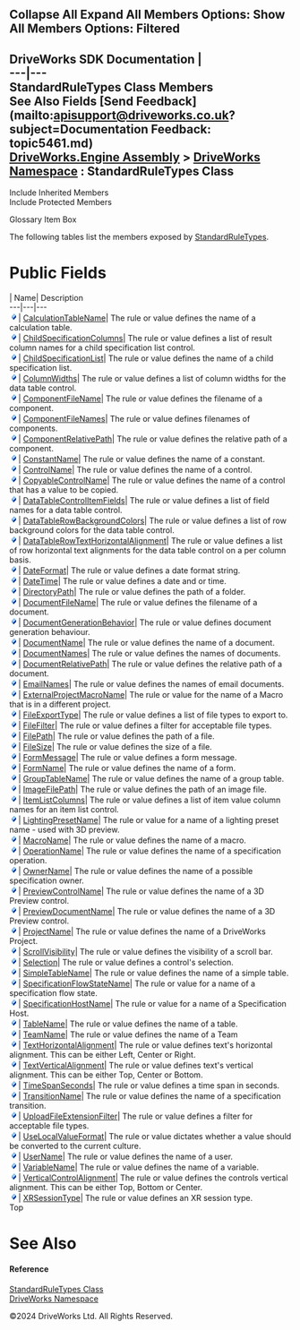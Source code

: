        

 Collapse All Expand All  Members Options: Show All  Members Options: Filtered   
---  
DriveWorks SDK Documentation  |   
---|---  
StandardRuleTypes Class Members   
See Also Fields [Send Feedback](mailto:apisupport@driveworks.co.uk?subject=Documentation Feedback: topic5461.md)  
[DriveWorks.Engine Assembly](topic2156.md) > [DriveWorks Namespace](topic2159.md) : StandardRuleTypes Class  
---  
  
Include Inherited Members    
Include Protected Members  


Glossary Item Box

The following tables list the members exposed by [StandardRuleTypes](topic5461.md).

# Public Fields

| Name| Description  
---|---|---  
![Public Field](dotnetimages/publicField.gif)| [CalculationTableName](topic5467.md)| The rule or value defines the name of a calculation table.   
![Public Field](dotnetimages/publicField.gif)| [ChildSpecificationColumns](topic5468.md)| The rule or value defines a list of result column names for a child specification list control.   
![Public Field](dotnetimages/publicField.gif)| [ChildSpecificationList](topic5469.md)| The rule or value defines the name of a child specification list.   
![Public Field](dotnetimages/publicField.gif)| [ColumnWidths](topic5470.md)| The rule or value defines a list of column widths for the data table control.   
![Public Field](dotnetimages/publicField.gif)| [ComponentFileName](topic5471.md)| The rule or value defines the filename of a component.   
![Public Field](dotnetimages/publicField.gif)| [ComponentFileNames](topic5472.md)| The rule or value defines filenames of components.   
![Public Field](dotnetimages/publicField.gif)| [ComponentRelativePath](topic5473.md)| The rule or value defines the relative path of a component.   
![Public Field](dotnetimages/publicField.gif)| [ConstantName](topic5474.md)| The rule or value defines the name of a constant.   
![Public Field](dotnetimages/publicField.gif)| [ControlName](topic5475.md)| The rule or value defines the name of a control.   
![Public Field](dotnetimages/publicField.gif)| [CopyableControlName](topic5476.md)| The rule or value defines the name of a control that has a value to be copied.   
![Public Field](dotnetimages/publicField.gif)| [DataTableControlItemFields](topic5477.md)| The rule or value defines a list of field names for a data table control.   
![Public Field](dotnetimages/publicField.gif)| [DataTableRowBackgroundColors](topic5478.md)| The rule or value defines a list of row background colors for the data table control.   
![Public Field](dotnetimages/publicField.gif)| [DataTableRowTextHorizontalAlignment](topic5479.md)| The rule or value defines a list of row horizontal text alignments for the data table control on a per column basis.   
![Public Field](dotnetimages/publicField.gif)| [DateFormat](topic5480.md)| The rule or value defines a date format string.   
![Public Field](dotnetimages/publicField.gif)| [DateTime](topic5481.md)| The rule or value defines a date and or time.   
![Public Field](dotnetimages/publicField.gif)| [DirectoryPath](topic5482.md)| The rule or value defines the path of a folder.   
![Public Field](dotnetimages/publicField.gif)| [DocumentFileName](topic5483.md)| The rule or value defines the filename of a document.   
![Public Field](dotnetimages/publicField.gif)| [DocumentGenerationBehavior](topic5484.md)| The rule or value defines document generation behaviour.   
![Public Field](dotnetimages/publicField.gif)| [DocumentName](topic5485.md)| The rule or value defines the name of a document.   
![Public Field](dotnetimages/publicField.gif)| [DocumentNames](topic5486.md)| The rule or value defines the names of documents.   
![Public Field](dotnetimages/publicField.gif)| [DocumentRelativePath](topic5487.md)| The rule or value defines the relative path of a document.   
![Public Field](dotnetimages/publicField.gif)| [EmailNames](topic5488.md)| The rule or value defines the names of email documents.   
![Public Field](dotnetimages/publicField.gif)| [ExternalProjectMacroName](topic5489.md)| The rule or value for the name of a Macro that is in a different project.   
![Public Field](dotnetimages/publicField.gif)| [FileExportType](topic5490.md)| The rule or value defines a list of file types to export to.   
![Public Field](dotnetimages/publicField.gif)| [FileFilter](topic5491.md)| The rule or value defines a filter for acceptable file types.   
![Public Field](dotnetimages/publicField.gif)| [FilePath](topic5492.md)| The rule or value defines the path of a file.   
![Public Field](dotnetimages/publicField.gif)| [FileSize](topic5493.md)| The rule or value defines the size of a file.   
![Public Field](dotnetimages/publicField.gif)| [FormMessage](topic5494.md)| The rule or value defines a form message.   
![Public Field](dotnetimages/publicField.gif)| [FormName](topic5495.md)| The rule or value defines the name of a form.   
![Public Field](dotnetimages/publicField.gif)| [GroupTableName](topic5496.md)| The rule or value defines the name of a group table.   
![Public Field](dotnetimages/publicField.gif)| [ImageFilePath](topic5497.md)| The rule or value defines the path of an image file.   
![Public Field](dotnetimages/publicField.gif)| [ItemListColumns](topic5498.md)| The rule or value defines a list of item value column names for an item list control.   
![Public Field](dotnetimages/publicField.gif)| [LightingPresetName](topic5499.md)| The rule or value for a name of a lighting preset name - used with 3D preview.   
![Public Field](dotnetimages/publicField.gif)| [MacroName](topic5500.md)| The rule or value defines the name of a macro.   
![Public Field](dotnetimages/publicField.gif)| [OperationName](topic5501.md)| The rule or value defines the name of a specification operation.   
![Public Field](dotnetimages/publicField.gif)| [OwnerName](topic5502.md)| The rule or value defines the name of a possible specification owner.   
![Public Field](dotnetimages/publicField.gif)| [PreviewControlName](topic5503.md)| The rule or value defines the name of a 3D Preview control.   
![Public Field](dotnetimages/publicField.gif)| [PreviewDocumentName](topic5504.md)| The rule or value defines the name of a 3D Preview control.   
![Public Field](dotnetimages/publicField.gif)| [ProjectName](topic5505.md)| The rule or value defines the name of a DriveWorks Project.   
![Public Field](dotnetimages/publicField.gif)| [ScrollVisibility](topic5506.md)| The rule or value defines the visibility of a scroll bar.   
![Public Field](dotnetimages/publicField.gif)| [Selection](topic5507.md)| The rule or value defines a control's selection.   
![Public Field](dotnetimages/publicField.gif)| [SimpleTableName](topic5508.md)| The rule or value defines the name of a simple table.   
![Public Field](dotnetimages/publicField.gif)| [SpecificationFlowStateName](topic5509.md)| The rule or value for a name of a specification flow state.   
![Public Field](dotnetimages/publicField.gif)| [SpecificationHostName](topic5510.md)| The rule or value for a name of a Specification Host.   
![Public Field](dotnetimages/publicField.gif)| [TableName](topic5511.md)| The rule or value defines the name of a table.   
![Public Field](dotnetimages/publicField.gif)| [TeamName](topic5512.md)| The rule or value defines the name of a Team   
![Public Field](dotnetimages/publicField.gif)| [TextHorizontalAlignment](topic5513.md)| The rule or value defines text's horizontal alignment. This can be either Left, Center or Right.   
![Public Field](dotnetimages/publicField.gif)| [TextVerticalAlignment](topic5514.md)| The rule or value defines text's vertical alignment. This can be either Top, Center or Bottom.   
![Public Field](dotnetimages/publicField.gif)| [TimeSpanSeconds](topic5515.md)| The rule or value defines a time span in seconds.   
![Public Field](dotnetimages/publicField.gif)| [TransitionName](topic5516.md)| The rule or value defines the name of a specification transition.   
![Public Field](dotnetimages/publicField.gif)| [UploadFileExtensionFilter](topic5517.md)| The rule or value defines a filter for acceptable file types.   
![Public Field](dotnetimages/publicField.gif)| [UseLocalValueFormat](topic5518.md)| The rule or value dictates whether a value should be converted to the current culture.   
![Public Field](dotnetimages/publicField.gif)| [UserName](topic5519.md)| The rule or value defines the name of a user.   
![Public Field](dotnetimages/publicField.gif)| [VariableName](topic5520.md)| The rule or value defines the name of a variable.   
![Public Field](dotnetimages/publicField.gif)| [VerticalControlAlignment](topic5521.md)| The rule or value defines the controls vertical alignment. This can be either Top, Bottom or Center.   
![Public Field](dotnetimages/publicField.gif)| [XRSessionType](topic5522.md)| The rule or value defines an XR session type.   
Top

# See Also

#### Reference

[StandardRuleTypes Class](topic5461.md)   
[DriveWorks Namespace](topic2159.md)

©2024 DriveWorks Ltd. All Rights Reserved.
